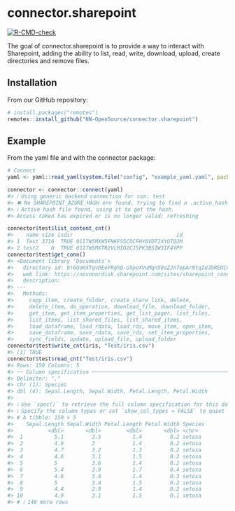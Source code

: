 
<!-- README.md is generated from README.Rmd. Please edit that file -->

# connector.sharepoint

<!-- badges: start -->

[![R-CMD-check](https://github.com/NN-OpenSource/connector.sharepoint/actions/workflows/R-CMD-check.yaml/badge.svg)](https://github.com/NN-OpenSource/connector.sharepoint/actions/workflows/R-CMD-check.yaml)
<!-- badges: end -->

The goal of connector.sharepoint is to provide a way to interact with
Sharepoint, adding the ability to list, read, write, download, upload,
create directories and remove files.

## Installation

From our GitHub repository:

``` r
# install.packages("remotes")
remotes::install_github("NN-OpenSource/connector.sharepoint")
```

## Example

From the yaml file and with the connector package:

``` r
# Connect
yaml <- yaml::read_yaml(system.file("config", "example_yaml.yaml", package = "connector.sharepoint"), eval.expr=TRUE)

connector <- connector::connect(yaml)
#> ℹ Using generic backend connection for con: test
#> ✖ No SHAREPOINT_AZURE_HASH env found, trying to find a .active_hash file
#> ℹ Active hash file found, using it to get the hash.
#> Access token has expired or is no longer valid; refreshing

connector$test$list_content_cnt()
#>    name size isdir                                 id
#> 1  Test 3716  TRUE 01I7W5MXW5FNKFSSCDCFHY6VDTIXYOTQ2M
#> 2 test2    0  TRUE 01I7W5MXTR2VLMIO2CJ5FK3BSIW3IF4YPP
connector$test$get_conn()
#> <Document library 'Documents'>
#>   directory id: b!6QoHXTqvDEeYRghQ-UXpoXVuMqn50sZJn7epArNtqIUJDREOivAlTKJXanJ6ONkN 
#>   web link: https://novonordisk.sharepoint.com/sites/sharepoint_connector_testing/Shared%20Documents 
#>   description:  
#> ---
#>   Methods:
#>     copy_item, create_folder, create_share_link, delete,
#>     delete_item, do_operation, download_file, download_folder,
#>     get_item, get_item_properties, get_list_pager, list_files,
#>     list_items, list_shared_files, list_shared_items,
#>     load_dataframe, load_rdata, load_rds, move_item, open_item,
#>     save_dataframe, save_rdata, save_rds, set_item_properties,
#>     sync_fields, update, upload_file, upload_folder
connector$test$write_cnt(iris, "Test/iris.csv")
#> [1] TRUE
connector$test$read_cnt("Test/iris.csv")
#> Rows: 150 Columns: 5
#> ── Column specification ────────────────────────────────────────────────────────
#> Delimiter: ","
#> chr (1): Species
#> dbl (4): Sepal.Length, Sepal.Width, Petal.Length, Petal.Width
#> 
#> ℹ Use `spec()` to retrieve the full column specification for this data.
#> ℹ Specify the column types or set `show_col_types = FALSE` to quiet this message.
#> # A tibble: 150 × 5
#>    Sepal.Length Sepal.Width Petal.Length Petal.Width Species
#>           <dbl>       <dbl>        <dbl>       <dbl> <chr>  
#>  1          5.1         3.5          1.4         0.2 setosa 
#>  2          4.9         3            1.4         0.2 setosa 
#>  3          4.7         3.2          1.3         0.2 setosa 
#>  4          4.6         3.1          1.5         0.2 setosa 
#>  5          5           3.6          1.4         0.2 setosa 
#>  6          5.4         3.9          1.7         0.4 setosa 
#>  7          4.6         3.4          1.4         0.3 setosa 
#>  8          5           3.4          1.5         0.2 setosa 
#>  9          4.4         2.9          1.4         0.2 setosa 
#> 10          4.9         3.1          1.5         0.1 setosa 
#> # ℹ 140 more rows
```
